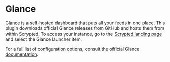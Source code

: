 # Glance

[Glance](https://github.com/glanceapp/glance) is a self-hosted dashboard that puts all your feeds in one place.
This plugin downloads official Glance releases from GitHub and hosts them from within Scrypted. To access your
instance, go to the [Scrypted landing page](/endpoint/@scrypted/core/public/) and select the Glance launcher
item.

For a full list of configuration options, consult the official Glance [documentation](https://github.com/glanceapp/glance/blob/main/docs/configuration.md).